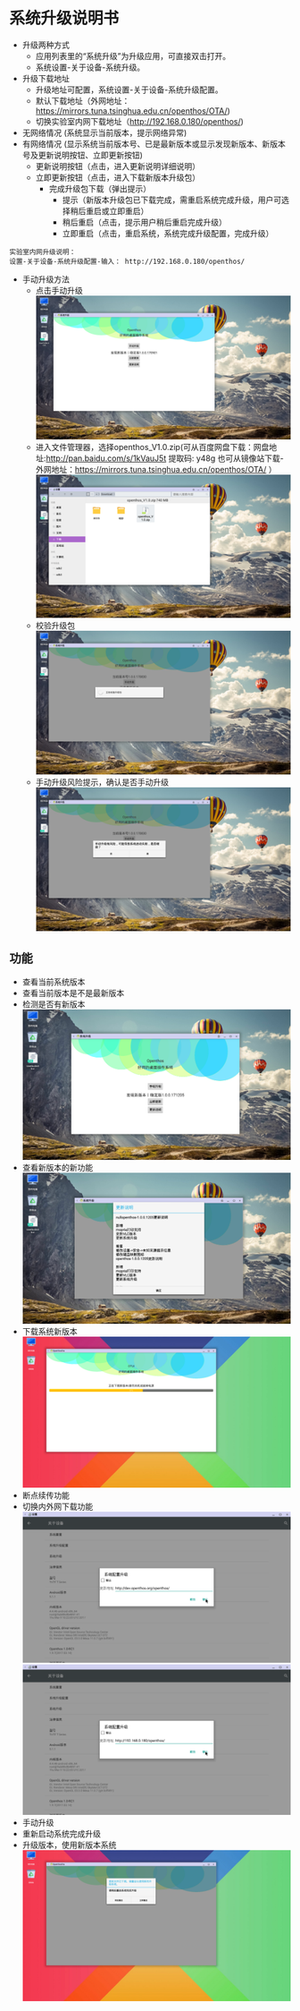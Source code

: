 # 系统升级说明书
   - 升级两种方式
      - 应用列表里的“系统升级”为升级应用，可直接双击打开。
      - 系统设置-关于设备-系统升级。
   - 升级下载地址
      - 升级地址可配置，系统设置-关于设备-系统升级配置。
      - 默认下载地址（外网地址：https://mirrors.tuna.tsinghua.edu.cn/openthos/OTA/)
      - 切换实验室内网下载地址（http://192.168.0.180/openthos/)
   - 无网络情况 (系统显示当前版本，提示网络异常)
   - 有网络情况 (显示系统当前版本号、已是最新版本或显示发现新版本、新版本号及更新说明按钮、立即更新按钮)
      - 更新说明按钮（点击，进入更新说明详细说明）
      - 立即更新按钮（点击，进入下载新版本升级包）
         - 完成升级包下载（弹出提示）
           - 提示（新版本升级包已下载完成，需重启系统完成升级，用户可选择稍后重启或立即重启）
           - 稍后重启（点击，提示用户稍后重启完成升级）
           - 立即重启（点击，重启系统，系统完成升级配置，完成升级）
```
实验室内网升级说明：
设置-关于设备-系统升级配置-输入： http://192.168.0.180/openthos/
```     
   - 手动升级方法
      - 点击手动升级
![](pic/xitongshezhi/mupdate.png)
      - 进入文件管理器，选择openthos_V1.0.zip(可从百度网盘下载：网盘地址:http://pan.baidu.com/s/1kVauJ5t 提取码: y48g 也可从镜像站下载- 外网地址：https://mirrors.tuna.tsinghua.edu.cn/openthos/OTA/ ）
![](pic/xitongshezhi/mupdate1.png)
      - 校验升级包
![](pic/xitongshezhi/mupdate2.png)
      - 手动升级风险提示，确认是否手动升级
![](pic/xitongshezhi/mupdate3.png)     

## 功能  
- 查看当前系统版本
- 查看当前版本是不是最新版本
- 检测是否有新版本
![](pic/xitongshezhi/ota_check_version.png)
- 查看新版本的新功能
![](pic/shengji/update_instructions.png)
- 下载系统新版本
![](pic/shengji/Screenshot_2017-03-14-15-08-30.png)
- 断点续传功能
- 切换内外网下载功能
![](pic/shengji/tmp_4267-Screenshot_2017-03-14-15-15-5738969218.png)
![](pic/shengji/tmp_4267-ota005-1398370391.png)
- 手动升级
- 重新启动系统完成升级
- 升级版本，使用新版本系统
![](pic/shengji/Screenshot_2017-03-14-15-08-38.png)

